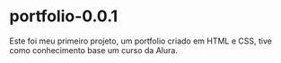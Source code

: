 # portfolio-0.0.1
Este foi meu primeiro projeto, um portfolio criado em HTML e CSS, tive como conhecimento base um curso da Alura.
